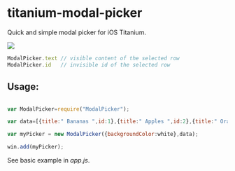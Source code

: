 titanium-modal-picker
=====================

Quick and simple modal picker for iOS Titanium.

![](https://raw.github.com/azac/titanium-modal-picker/master/modalpicker.png)

```JavaScript
ModalPicker.text // visible content of the selected row
ModalPicker.id   // invisible id of the selected row 
```


Usage:
------------


```JavaScript

var ModalPicker=require("ModalPicker");

var data=[{title:" Bananas ",id:1},{title:" Apples ",id:2},{title:" Oranges ",id:3}];

var myPicker = new ModalPicker({backgroundColor:white},data);

win.add(myPicker);

```


See basic example in _app.js_.
